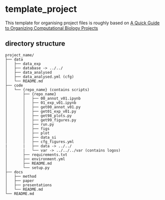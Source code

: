 # template_project
This template for organising project files is roughly based on [A Quick Guide to Organizing Computational Biology Projects](https://journals.plos.org/ploscompbiol/article?id=10.1371/journal.pcbi.1000424)

## directory structure

    project_name/
    ├── data
    │   ├── data_exp
    │   ├── database -> ../../    
    │   ├── data_analysed
    │   ├── data_analysed.yml (cfg)
    │   └── README.md
    ├── code
    │   └── {repo_name} (contains scripts)
    │       ├── {repo_name}
    │       │   ├── 00_annot_v01.ipynb
    │       │   ├── 01_exp_v01.ipynb
    │       │   ├── get00_annot_v01.py
    │       │   ├── get01_exp_v01.py
    │       │   ├── get98_plots.py
    │       │   ├── get99_figures.py
    │       │   ├── run.py
    │       │   ├── figs 
    │       │   ├── plot 
    │       │   ├── data_si 
    │       │   ├── cfg_figures.yml
    |       |   ├── data -> ../../
    │       |   └── var -> ../../../var (contains logos)
    │       ├── requirements.txt
    │       ├── environment.yml
    │       ├── README.md
    │       └── setup.py
    ├── docs
    │   ├── method
    │   ├── paper
    │   ├── presentations
    │   └── README.md
    └── README.md
